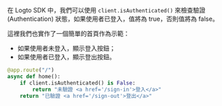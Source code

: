 在 Logto SDK 中，我們可以使用 `client.isAuthenticated()` 來檢查驗證 (Authentication) 狀態，如果使用者已登入，值將為 true，否則值將為 false。

這裡我們也實作了一個簡單的首頁作為示範：

- 如果使用者未登入，顯示登入按鈕；
- 如果使用者已登入，顯示登出按鈕。

```python
@app.route("/")
async def home():
    if client.isAuthenticated() is False:
        return "未驗證 <a href='/sign-in'>登入</a>"
    return "已驗證 <a href='/sign-out'>登出</a>"
```
